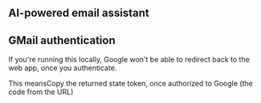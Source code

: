 ## AI-powered email assistant


## GMail authentication

If you're running this locally, Google won't be able to redirect back to the web app, once you authenticate.

This meansCopy the returned state token, once authorized to Google (the code from the URL)
